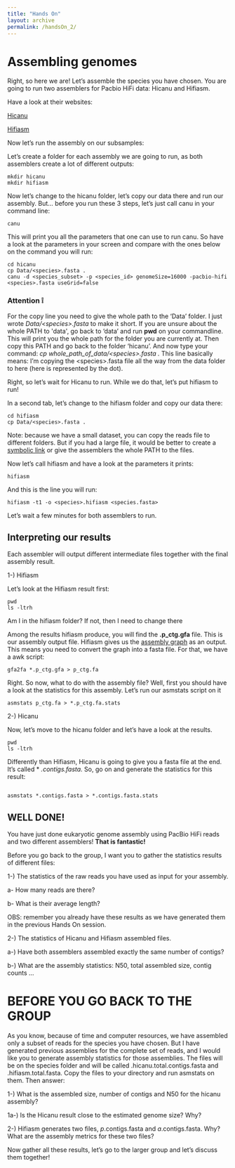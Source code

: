 ```yaml
---
title: "Hands On"
layout: archive
permalink: /handsOn_2/
---  
```


# Assembling genomes

Right, so here we are! Let’s assemble the species you have chosen. You are going to run two assemblers for Pacbio HiFi data: Hicanu and Hifiasm.

Have a look at their websites:


[Hicanu](https://github.com/marbl/canu/releases/tag/v2.1)

[Hifiasm](https://github.com/chhylp123/hifiasm)

Now let’s run the assembly on our subsamples:

Let’s create a folder for each assembly we are going to run, as both assemblers create a lot of different outputs:

```console  
mkdir hicanu
mkdir hifiasm
```  

Now let’s change to the hicanu folder, let’s copy our data there and run our assembly. 
But… before you run these 3 steps, let’s just call canu in your command line:


```console  
canu
```  

This will print you all the parameters that one can use to run canu. So have a look at the parameters in your screen and compare with the ones below on the command you will run:


```console  
cd hicanu
cp Data/<species>.fasta .
canu -d <species_subset> -p <species_id> genomeSize=16000 -pacbio-hifi <species>.fasta useGrid=false

```  
  
### Attention :grey_exclamation: 

For the copy line you need to give the whole path to the ‘Data’ folder. I just wrote *Data/\<species>\.fasta* to make it short. If you are unsure about the whole PATH to 'data', go back to ‘data’ and run **pwd** on your commandline. This will print you the whole path for the folder you are currently at. Then copy this PATH and go back to the folder ‘hicanu’. And now type your command: *cp whole_path_of_data/\<species>\.fasta .* This line basically means: I’m copying the \<species>\.fasta file all the way from the data folder to here (here is represented by the dot).


Right, so let’s wait for Hicanu to run. While we do that, let’s put hifiasm to run!

In a second tab, let’s change to the hifiasm folder and copy our data there:

```console  
cd hifiasm
cp Data/<species>.fasta .

```

Note: because we have a small dataset, you can copy the reads file to different folders. But if you had a large file, it would be better to create a [symbolic link](https://kb.iu.edu/d/abbe) or give the assemblers the whole PATH to the files.

Now let’s call hifiasm and have a look at the parameters it prints:


```console  
hifiasm

```
And this is the line you will run:


```console  
hifiasm -t1 -o <species>.hifiasm <species.fasta>

```

Let’s wait a few minutes for both assemblers to run.

## Interpreting our results

Each assembler will output different intermediate files together with the final assembly result. 

1-) Hifiasm

Let’s look at the Hifiasm result first:


```console  
pwd
ls -ltrh
```

Am I in the hifiasm folder? If not, then I need to change there

Among the results hifiasm produce, you will find the **.p_ctg.gfa** file. This is our assembly output file. Hifiasm gives us the [assembly graph](http://gfa-spec.github.io/GFA-spec/GFA1.html) as an output. This means you need to convert the graph into a fasta file. For that, we have a awk script:


```console  
gfa2fa *.p_ctg.gfa > p_ctg.fa

```

Right. So now, what to do with the assembly file?
Well, first you should have a look at the statistics for this assembly. Let’s run our asmstats script on it

```console  
asmstats p_ctg.fa > *.p_ctg.fa.stats

```

2-) Hicanu

Now, let’s move to the hicanu folder and let’s have a look at the results.


```console  
pwd
ls -ltrh

```

Differently than Hifiasm, Hicanu is going to give you a fasta file at the end. It’s called * *.contigs.fasta.* So, go on and generate the statistics for this result:

```console  

asmstats *.contigs.fasta > *.contigs.fasta.stats

```

## WELL DONE!
You have just done eukaryotic genome assembly using PacBio HiFi reads and two different assemblers! **That is fantastic!**

Before you go back to the group, I want you to gather the statistics results of different files:

1-) The statistics of the raw reads you have used as input for your assembly.

a- How many reads are there?

b- What is their average length?

OBS: remember you already have these results as we have generated them in the previous Hands On session.

2-) The statistics of Hicanu and Hifiasm assembled files.

a-) Have both assemblers assembled exactly the same number of contigs?

b-) What are the assembly statistics: N50, total assembled size, contig counts ...


# BEFORE YOU GO BACK TO THE GROUP

As you know, because of time and computer resources, we have assembled only a subset of reads for the species you have chosen. But I have generated previous assemblies for the complete set of reads, and I would like you to generate assembly statistics for those assemblies. The files will be on the species folder and will be called <species>.hicanu.total.contigs.fasta and <species>.hifiasm.total.fasta. Copy the files to your directory and run asmstats on them. Then answer:
  
  1-) What is the assembled size, number of contigs and N50 for the hicanu assembly? 
  
  1a-) Is the Hicanu result close to the estimated genome size? Why?
  
  2-) Hifiasm generates two files, *p*.contigs.fasta and *a*.contigs.fasta. Why? What are the assembly metrics for these two files?
  


Now gather all these results, let’s go to the larger group and let’s discuss them together!



